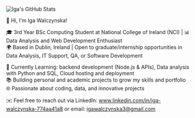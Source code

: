 ![Iga's GitHub Stats](https://github-readme-stats.vercel.app/api?username=igaaxwal&show_icons=true&count_private=true&theme=radical&card_width=460)

👋 Hi, I'm Iga Walczynska!

🎓 3rd Year BSc Computing Student at National College of Ireland (NCI) | 📊 Data Analysis and Web Development Enthusiast  
🌍 Based in Dublin, Ireland | Open to graduate/internship opportunities in Data Analysis, IT Support, QA, or Software Development

🌱 Currently Learning: backend development (Node.js & APIs), Data analysis with Python and SQL, Cloud hosting and deployment  
📚 Building personal and academic projects to grow my skills and portfolio  🌐 Passionate about coding, data, and innovative projects

✉️ Feel free to reach out via LinkedIn: www.linkedin.com/in/iga-walczynska-774aa41a8 or email: igawalczynska3@gmail.com
